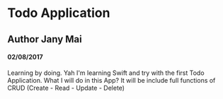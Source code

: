 # Todo Application
## Author Jany Mai
#### 02/08/2017


Learning by doing. Yah I'm learning Swift and try with the first Todo Application.
What I will do in this App?
It will be include full functions of CRUD (Create - Read - Update - Delete)
